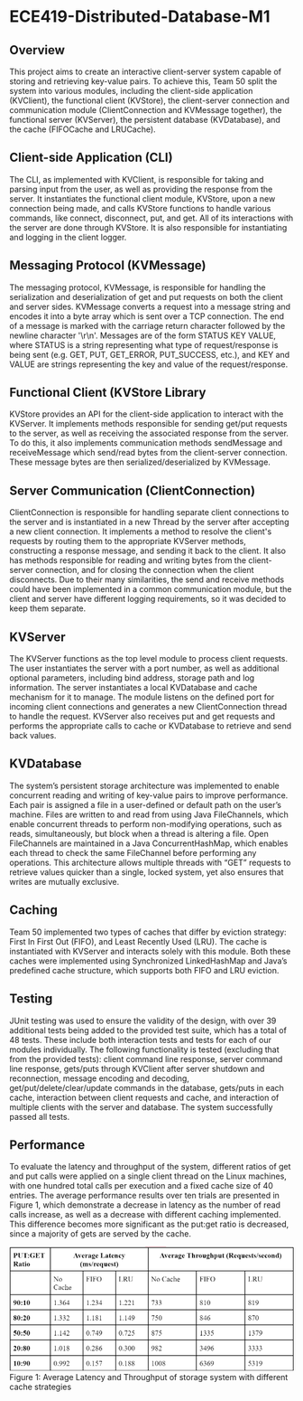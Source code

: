 # ECE419-Distributed-Database-M1

## Overview

This project aims to create an interactive client-server system capable of storing and retrieving key-value pairs. To achieve this, Team 50 split the system into various modules, including the client-side application (KVClient), the functional client (KVStore), the client-server connection and communication module (ClientConnection and KVMessage together), the functional server (KVServer), the persistent database (KVDatabase), and the cache (FIFOCache and LRUCache).

## Client-side Application (CLI)

The CLI, as implemented with KVClient, is responsible for taking and parsing input from the user, as well as providing the response from the server. It instantiates the functional client module, KVStore, upon a new connection being made, and calls KVStore functions to handle various commands, like connect, disconnect, put, and get. All of its interactions with the server are done through KVStore. It is also responsible for instantiating and logging in the client logger.

## Messaging Protocol (KVMessage)

The messaging protocol, KVMessage, is responsible for handling the serialization and deserialization of get and put requests on both the client and server sides. KVMessage converts a request into a message string and encodes it into a byte array which is sent over a TCP connection. The end of a message is marked with the carriage return character followed by the newline character '\r\n'. Messages are of the form STATUS KEY VALUE, where STATUS is a string representing what type of request/response is being sent (e.g. GET, PUT, GET_ERROR, PUT_SUCCESS, etc.), and KEY and VALUE are strings representing the key and value of the request/response.

## Functional Client (KVStore Library

KVStore provides an API for the client-side application to interact with the KVServer. It implements methods responsible for sending get/put requests to the server, as well as receiving the associated response from the server. To do this, it also implements communication methods sendMessage and receiveMessage which send/read bytes from the client-server connection. These message bytes are then serialized/deserialized by KVMessage.

## Server Communication (ClientConnection)

ClientConnection is responsible for handling separate client connections to the server and is instantiated in a new Thread by the server after accepting a new client connection. It implements a method to resolve the client's requests by routing them to the appropriate KVServer methods, constructing a response message, and sending it back to the client. It also has methods responsible for reading and writing bytes from the client-server connection, and for closing the connection when the client disconnects. Due to their many similarities, the send and receive methods could have been implemented in a common communication module, but the client and server have different logging requirements, so it was decided to keep them separate.

## KVServer

The KVServer functions as the top level module to process client requests. The user instantiates the server with a port number, as well as additional optional parameters, including bind address, storage path and log information. The server instantiates a local KVDatabase and cache mechanism for it to manage. The module listens on the defined port for incoming client connections and generates a new ClientConnection thread to handle the request. KVServer also receives put and get requests and performs the appropriate calls to cache or KVDatabase to retrieve and send back values.

## KVDatabase

The system’s persistent storage architecture was implemented to enable concurrent reading and writing of key-value pairs to improve performance. Each pair is assigned a file in a user-defined or default path on the user’s machine. Files are written to and read from using Java FileChannels, which enable concurrent threads to perform non-modifying operations, such as reads, simultaneously, but block when a thread is altering a file. Open FileChannels are maintained in a Java ConcurrentHashMap, which enables each thread to check the same FileChannel before performing any operations. This architecture allows multiple threads with “GET” requests to retrieve values quicker than a single, locked system, yet also ensures that writes are mutually exclusive.

## Caching

Team 50 implemented two types of caches that differ by eviction strategy: First In First Out (FIFO), and Least Recently Used (LRU). The cache is instantiated with KVServer and interacts solely with this module. Both these caches were implemented using Synchronized LinkedHashMap and Java’s predefined cache structure, which supports both FIFO and LRU eviction.

## Testing

JUnit testing was used to ensure the validity of the design, with over 39 additional tests being added to the provided test suite, which has a total of 48 tests. These include both interaction tests and tests for each of our modules individually. The following functionality is tested (excluding that from the provided tests): client command line response, server command line response, gets/puts through KVClient after server shutdown and reconnection, message encoding and decoding, get/put/delete/clear/update commands in the database, gets/puts in each cache, interaction between client requests and cache, and interaction of multiple clients with the server and database. The system successfully passed all tests.

## Performance

To evaluate the latency and throughput of the system, different ratios of get and put calls were applied on a single client thread on the Linux machines, with one hundred total calls per execution and a fixed cache size of 40 entries. The average performance results over ten trials are presented in Figure 1, which demonstrate a decrease in latency as the number of read calls increase, as well as a decrease with different caching implemented. This difference becomes more significant as the put:get ratio is decreased, since a majority of gets are served by the cache.

![img.png](img.png)
Figure 1: Average Latency and Throughput of storage system with different cache strategies